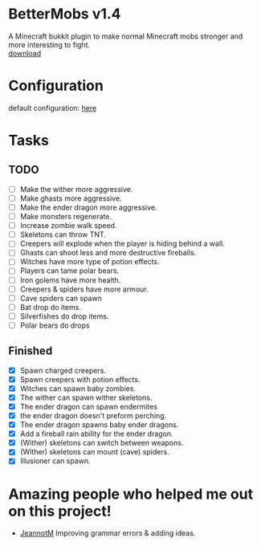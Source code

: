 # BetterMobs v1.4
A Minecraft bukkit plugin to make normal Minecraft mobs stronger and more interesting to fight.<br>
[download](https://github.com/Vepnar/BetterMobs/releases)

# Configuration
default configuration: [here](https://github.com/Vepnar/BetterMobs/blob/master/src/config.yml)

# Tasks

## TODO
- [ ] Make the wither more aggressive.
- [ ] Make ghasts more aggressive.
- [ ] Make the ender dragon more aggressive.
- [ ] Make monsters regenerate.
- [ ] Increase zombie walk speed.
- [ ] Skeletons can throw TNT.
- [ ] Creepers will explode when the player is hiding behind a wall.
- [ ] Ghasts can shoot less and more destructive fireballs.
- [ ] Witches have more type of potion effects.
- [ ] Players can tame polar bears.
- [ ] Iron golems have more health.
- [ ] Creepers & spiders have more armour.
- [ ] Cave spiders can spawn
- [ ] Bat drop do items.
- [ ] Silverfishes do drop items.
- [ ] Polar bears do drops

## Finished
- [x] Spawn charged creepers.
- [x] Spawn creepers with potion effects.
- [x] Witches can spawn baby zombies.
- [x] The wither can spawn wither skeletons.
- [x] The ender dragon can spawn endermites
- [x] the ender dragon doesn't preform perching.
- [x] The ender dragon spawns baby ender dragons.
- [x] Add a fireball rain ability for the ender dragon.
- [x] (Wither) skeletons can switch between weapons.
- [x] (Wither) skeletons can mount (cave) spiders.
- [x] Illusioner can spawn.

# Amazing people who helped me out on this project!
- [JeannotM](https://github.com/JeannotM/) Improving grammar errors & adding ideas.
